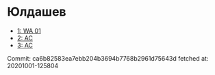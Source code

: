 # Юлдашев
- [1: WA 01](1.md)
- [2: AC](2.md)
- [3: AC](3.md)

Commit: ca6b82583ea7ebb204b3694b7768b2961d75643d
 fetched at: 20201001-125804
